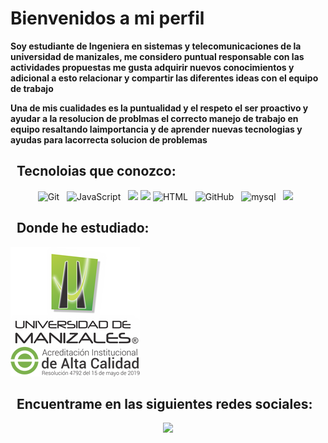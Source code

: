 # Bienvenidos a mi perfil

**Soy estudiante de Ingeniera en sistemas y telecomunicaciones de la universidad de manizales, me considero puntual responsable con las actividades propuestas me gusta adquirir nuevos conocimientos y adicional a esto relacionar y compartir las diferentes ideas con el equipo de trabajo**

**Una de mis cualidades es la puntualidad y el respeto el ser proactivo y ayudar a la resolucion de problmas el correcto manejo de trabajo en equipo resaltando laimportancia y de aprender nuevas tecnologias y ayudas para lacorrecta solucion de problemas**

## &nbsp;&nbsp;Tecnoloias que conozco: 

<p align="center">
  <img src="https://img.shields.io/badge/Git-F05032?style=for-the-badge&logo=git&logoColor=white" alt="Git" />&nbsp;&nbsp;
  <img src="https://img.shields.io/badge/JavaScript-323330?style=for-the-badge&logo=javascript&logoColor=F7DF1E" alt="JavaScript" />&nbsp;&nbsp;
  <img src="https://img.shields.io/badge/MongoDB-4EA94B?style=for-the-badge&logo=mongodb&logoColor=white" />
  <img src="https://img.shields.io/badge/Visual_Studio_Code-0078D4?style=for-the-badge&logo=visual%20studio%20code&logoColor=white" />
  <img src="https://img.shields.io/badge/HTML5-E34F26?style=for-the-badge&logo=html5&logoColor=white" alt="HTML" />&nbsp;&nbsp;
  <img src="https://img.shields.io/badge/github%20-%23000.svg?&style=for-the-badge&logo=github&logoColor=white" alt="GitHub" />&nbsp;&nbsp;
  <img alt="mysql" src="https://img.shields.io/badge/MySQL-005C84?style=for-the-badge&logo=mysql&logoColor=white">&nbsp;&nbsp;
  <img src="https://img.shields.io/badge/Python-FFD43B?style=for-the-badge&logo=python&logoColor=blue" />&nbsp;&nbsp;
</p>

## &nbsp;&nbsp;Donde he estudiado:

<a href="https://umanizales.edu.co/"><img src="https://github.com/jackmaf/jackmaf/blob/master/Imagenes/universidad_manizales.png" /></a>

##  &nbsp;&nbsp;Encuentrame en las siguientes redes sociales:

<p align="center">
  <a href="lfmurillo88051@umanizales.edu.co"><img src="https://img.shields.io/badge/Gmail-D14836?style=for-the-badge&logo=gmail&logoColor=white" /></a>
</p>
